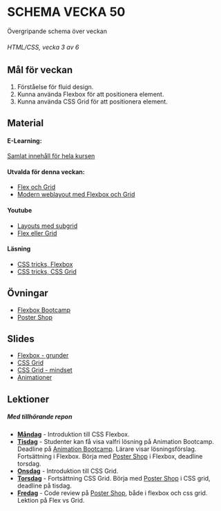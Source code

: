 # SCHEMA VECKA 50
Övergripande schema över veckan

###### HTML/CSS, vecka 3 av 6

## Mål för veckan
1. Förståelse för fluid design.
2. Kunna använda Flexbox för att positionera element.
3. Kunna använda CSS Grid för att positionera element.

## Material
#### E-Learning:
[Samlat innehåll för hela kursen](https://github.com/Lexicon-frontend-2024-2025/e-learning)
#### Utvalda för denna veckan:
* [Flex och Grid](https://app.pluralsight.com/ilx/video-courses/8931e14f-58e5-4a59-b8c1-d8d1ddfd3ba8/d2a4ec94-25d5-477c-8236-9060e8a41486/b01972be-21c7-4258-ab7b-fdfac3d0414b)
* [Modern weblayout med Flexbox och Grid](https://app.pluralsight.com/library/courses/modern-web-layout-flexbox-css-grid/table-of-contents)
#### Youtube
* [Layouts med subgrid](https://www.youtube.com/watch?v=IIQa9f0REtM)
* [Flex eller Grid](https://www.youtube.com/watch?v=3elGSZSWTbM)

#### Läsning
* [CSS tricks, Flexbox](https://css-tricks.com/snippets/css/a-guide-to-flexbox/)
* [CSS tricks, CSS Grid](https://css-tricks.com/snippets/css/complete-guide-grid/)
## Övningar
* [Flexbox Bootcamp](https://github.com/Lexicon-frontend-2024-2025/flexbox-bootcamp/)
* [Poster Shop](https://github.com/Lexicon-frontend-2024-2025/poster-shop)
## Slides
* [Flexbox - grunder](https://docs.google.com/presentation/d/1GGCqaeKRbkBI1ttC4JbrJ3pZbVvVhauoaF80y8cBcNo/edit#slide=id.p)
* [CSS Grid](https://docs.google.com/presentation/d/1vOdVU6YQWUyq7rj5NFB62S79ykGhbVmfMCvInlNKYjk/edit?usp=sharing)
* [CSS Grid - mindset](https://docs.google.com/presentation/d/1_iqlm9H0zRiL1A2oNGdMYvm5U5JCnpbfHvxlVyBdMAQ/edit#slide=id.p)
* [Animationer](https://docs.google.com/presentation/d/19qlmDJhL6S3-2WsSdYMHUuMPP2ZEIxp1PGsaPmkh1Vc/edit#slide=id.g28d310b6447_0_0)

## Lektioner
##### Med tillhörande repon
* **[Måndag]()** - Introduktion till CSS Flexbox.
* **[Tisdag]()** - Studenter kan få visa valfri lösning på Animation Bootcamp. Deadline på [Animation Bootcamp](https://github.com/Lexicon-frontend-2024-2025/animation-bootcamp). Lärare visar lösningsförslag. Fortsättning i Flexbox. Börja med [Poster Shop](https://github.com/Lexicon-frontend-2024-2025/poster-shop) i Flexbox, deadline torsdag.
* **[Onsdag]()** - Introduktion till CSS Grid.
* **[Torsdag]()** - Fortsättning CSS Grid. Börja med [Poster Shop](https://github.com/Lexicon-frontend-2024-2025/poster-shop) i CSS grid, deadline på tisdag.
* **[Fredag]()** - Code review på [Poster Shop](https://github.com/Lexicon-frontend-2024-2025/poster-shop), både i flexbox och css grid. Lektion på Flex vs Grid.
